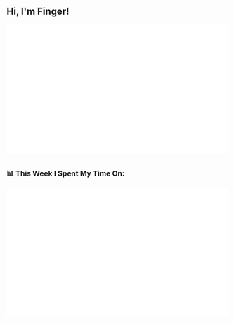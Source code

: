 <h2> Hi, I'm Finger!</h2>

<img align="right" src="https://raw.githubusercontent.com/spianmo/github-stats/master/generated/overview.svg#gh-light-mode-only">

<!-- <img align="right" height="160em" src="https://github-readme-stats-eight-theta.vercel.app/api/top-langs/?username=spianmo&layout=compact&langs_count=8&theme=algolia"/>	 -->
	
```go
package main

type Me struct {
	Name   string
	Job    string
	Code   string
	Skills string
}

func main() {
	me := &Me{
		Name:   "Finger",
		Job:    "Client-side Engineer",
		Code:   "Java and C++ and Others",
		Skills: "Android Security NLP ^o^",
	}
	_ = me
}
```


<h3>📊 This Week I Spent My Time On:</h3>
<img align='right' src="https://raw.githubusercontent.com/spianmo/github-stats/master/generated/languages.svg#gh-light-mode-only">

<!--START_SECTION:waka-->

```txt
Java                   25 hrs 44 mins  ██████████████████░░░░░░░   71.65 %
Kotlin                 3 hrs 22 mins   ██▒░░░░░░░░░░░░░░░░░░░░░░   09.38 %
XML                    2 hrs 56 mins   ██░░░░░░░░░░░░░░░░░░░░░░░   08.18 %
Properties             2 hrs 19 mins   █▓░░░░░░░░░░░░░░░░░░░░░░░   06.47 %
Gradle                 42 mins         ▒░░░░░░░░░░░░░░░░░░░░░░░░   01.96 %
```

<!--END_SECTION:waka-->
